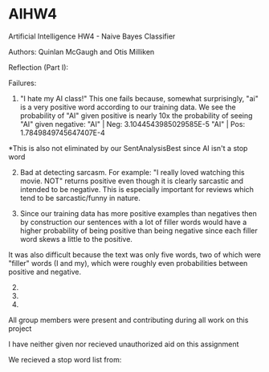 # AIHW4
Artificial Intelligence HW4 - Naive Bayes Classifier


Authors: Quinlan McGaugh and Otis Milliken


Reflection (Part I):

Failures:

1. "I hate my AI class!"
This one fails because, somewhat surprisingly, "ai" is a very positive word according to our training data. We see the probability of "AI" given positive is nearly 10x the probability of seeing "AI" given negative:
"AI" | Neg: 3.1044543985029585E-5
"AI" | Pos: 1.7849849745647407E-4

*This is also not eliminated by our SentAnalysisBest since AI isn't a stop word

2. Bad at detecting sarcasm. 
For example: "I really loved watching this movie. NOT" returns positive even though it is clearly sarcastic and intended to be negative. This is especially important for reviews which tend to be sarcastic/funny in nature. 

3. Since our training data has more positive examples than negatives then by construction our sentences with a lot of filler words would have a higher probability of being positive than being negative since each filler word skews a little to the positive.


It was also difficult because the text was only five words, two of which were "filler" words (I and my), which were roughly even probabilities between positive and negative.


2. 
3.
4. 

All group members were present and contributing during all work on 
this project

I have neither given nor recieved unauthorized aid on this assignment

We recieved a stop word list from: 